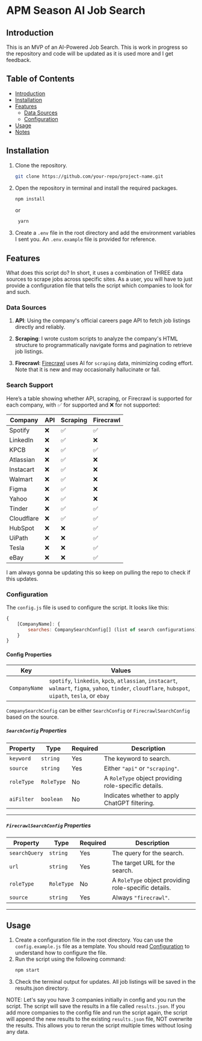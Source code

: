 # APM Season AI Job Search

## Introduction

This is an MVP of an AI-Powered Job Search. This is work in progress so the repository and code will be updated as it is used more and I get feedback.

## Table of Contents

- [Introduction](#introduction)
- [Installation](#installation)
- [Features](#features)
  - [Data Sources](#data-sources)
  - [Configuration](#configuration)
- [Usage](#usage)
- [Notes](#notes)

## Installation

1. Clone the repository.
   ```bash
   git clone https://github.com/your-repo/project-name.git
   ```
2. Open the repository in terminal and install the required packages.

   ```bash
   npm install
   ```

   or

   ```bash
    yarn
   ```

3. Create a `.env` file in the root directory and add the environment variables I sent you. An `.env.example` file is provided for reference.

## Features

What does this script do? In short, it uses a combination of THREE data sources to scrape jobs across specific sites. As a user, you will have to just provide a configuration
file that tells the script which companies to look for and such.

### Data Sources

1. **API**: Using the company's official careers page API to fetch job listings directly and reliably.

2. **Scraping**: I wrote custom scripts to analyze the company's HTML structure to programmatically navigate forms and pagination to retrieve job listings.

3. **Firecrawl**: [Firecrawl](https://www.firecrawl.dev/) uses AI for `scraping` data, minimizing coding effort. Note that it is new and may occasionally hallucinate or fail.

### Search Support

Here’s a table showing whether API, scraping, or Firecrawl is supported for each company, with ✅ for supported and ❌ for not supported:

| **Company** | **API** | **Scraping** | **Firecrawl** |
| ----------- | ------- | ------------ | ------------- |
| Spotify     | ❌      | ✅           | ✅            |
| LinkedIn    | ❌      | ✅           | ❌            |
| KPCB        | ❌      | ✅           | ✅            |
| Atlassian   | ❌      | ✅           | ❌            |
| Instacart   | ❌      | ✅           | ❌            |
| Walmart     | ❌      | ✅           | ❌            |
| Figma       | ❌      | ✅           | ❌            |
| Yahoo       | ❌      | ✅           | ❌            |
| Tinder      | ❌      | ✅           | ✅            |
| Cloudflare  | ❌      | ✅           | ✅            |
| HubSpot     | ❌      | ❌           | ✅            |
| UiPath      | ❌      | ❌           | ✅            |
| Tesla       | ❌      | ❌           | ✅            |
| eBay        | ❌      | ❌           | ✅            |

I am always gonna be updating this so keep on pulling the repo to check if this updates.

### Configuration

The `config.js` file is used to configure the script. It looks like this:

```javascript
{
    [CompanyName]: {
        searches: CompanySearchConfig[] (list of search configurations)
    }
}
```

#### Config Properties

| **Key**       | **Values**                                                                                                                                            |
| ------------- | ----------------------------------------------------------------------------------------------------------------------------------------------------- |
| `CompanyName` | `spotify`, `linkedin`, `kpcb`, `atlassian`, `instacart`, `walmart`, `figma`, `yahoo`, `tinder`, `cloudflare`, `hubspot`, `uipath`, `tesla`, or `ebay` |

`CompanySearchConfig` can be either `SearchConfig` or `FirecrawlSearchConfig` based on the source.

##### `SearchConfig` Properties

| **Property** | **Type**   | **Required** | **Description**                                      |
| ------------ | ---------- | ------------ | ---------------------------------------------------- |
| `keyword`    | `string`   | Yes          | The keyword to search.                               |
| `source`     | `string`   | Yes          | Either `"api"` or `"scraping"`.                      |
| `roleType`   | `RoleType` | No           | A `RoleType` object providing role-specific details. |
| `aiFilter`   | `boolean`  | No           | Indicates whether to apply ChatGPT filtering.        |

---

##### `FirecrawlSearchConfig` Properties

| **Property**  | **Type**   | **Required** | **Description**                                      |
| ------------- | ---------- | ------------ | ---------------------------------------------------- |
| `searchQuery` | `string`   | Yes          | The query for the search.                            |
| `url`         | `string`   | Yes          | The target URL for the search.                       |
| `roleType`    | `RoleType` | No           | A `RoleType` object providing role-specific details. |
| `source`      | `string`   | Yes          | Always `"firecrawl"`.                                |

---

## Usage

1. Create a configuration file in the root directory. You can use the `config.example.js` file as a template. You should read [Configuration](#configuration) to understand how to configure the file.
2. Run the script using the following command:
   ```bash
   npm start
   ```
3. Check the terminal output for updates. All job listings will be saved in the results.json directory.

NOTE: Let's say you have 3 companies initially in config and you run the script. The script will save the results in a file called `results.json`. If you add more companies to the config file and run the script again, the script will append the new results to the existing `results.json` file, NOT overwrite the results. This allows you to rerun the script multiple times without losing any data.
